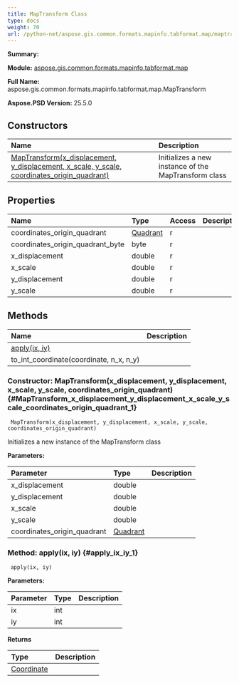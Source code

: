 ```yaml
---
title: MapTransform Class
type: docs
weight: 70
url: /python-net/aspose.gis.common.formats.mapinfo.tabformat.map/maptransform/
---
```


**Summary:** 

**Module:** [aspose.gis.common.formats.mapinfo.tabformat.map](/psd/python-net/aspose.gis.common.formats.mapinfo.tabformat.map/)

**Full Name:** aspose.gis.common.formats.mapinfo.tabformat.map.MapTransform

**Aspose.PSD Version:** 25.5.0

## **Constructors**
| **Name** | **Description** |
| :- | :- |
| [MapTransform(x_displacement, y_displacement, x_scale, y_scale, coordinates_origin_quadrant)](#MapTransform_x_displacement_y_displacement_x_scale_y_scale_coordinates_origin_quadrant_1) | Initializes a new instance of the MapTransform class |
## **Properties**
| **Name** | **Type** | **Access** | **Description** |
| :- | :- | :- | :- |
| coordinates_origin_quadrant | [Quadrant](/psd/python-net/aspose.gis.common/quadrant) | r |    |
| coordinates_origin_quadrant_byte | byte | r |    |
| x_displacement | double | r |    |
| x_scale | double | r |    |
| y_displacement | double | r |    |
| y_scale | double | r |    |
## **Methods**
| **Name** | **Description** |
| :- | :- |
| [apply(ix, iy)](#apply_ix_iy_1) |    |
| to_int_coordinate(coordinate, n_x, n_y) |    |


### Constructor: MapTransform(x_displacement, y_displacement, x_scale, y_scale, coordinates_origin_quadrant) {#MapTransform_x_displacement_y_displacement_x_scale_y_scale_coordinates_origin_quadrant_1}


```
 MapTransform(x_displacement, y_displacement, x_scale, y_scale, coordinates_origin_quadrant) 
```

Initializes a new instance of the MapTransform class

**Parameters:**

| Parameter | Type | Description |
| :- | :- | :- |
| x_displacement | double |  |
| y_displacement | double |  |
| x_scale | double |  |
| y_scale | double |  |
| coordinates_origin_quadrant | [Quadrant](/psd/python-net/aspose.gis.common/quadrant) |  |

### Method: apply(ix, iy) {#apply_ix_iy_1}


```
 apply(ix, iy) 
```

  

**Parameters:**

| Parameter | Type | Description |
| :- | :- | :- |
| ix | int |  |
| iy | int |  |

**Returns**

| Type | Description |
| :- | :- |
| [Coordinate](/psd/python-net/aspose.gis.common/coordinate) |  |


